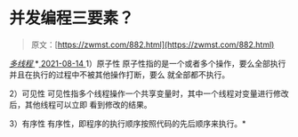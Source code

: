 <!--yml
category: 未分类
date: 0001-01-01 00:00:00
-->

# 并发编程三要素？

> 原文：[https://zwmst.com/882.html](https://zwmst.com/882.html)

   [ *多线程* ](https://zwmst.com/%e5%a4%9a%e7%ba%bf%e7%a8%8b)*[ <time datetime="2021-08-14T09:31:03+08:00"> 2021-08-14 </time> ](https://zwmst.com/882.html)  1）原子性 原子性指的是一个或者多个操作，要么全部执行并且在执行的过程中不被其他操作打断，要么 就全部都不执行。

2）可见性 可见性指多个线程操作一个共享变量时，其中一个线程对变量进行修改后，其他线程可以立即 看到修改的结果。

3）有序性 有序性，即程序的执行顺序按照代码的先后顺序来执行。*